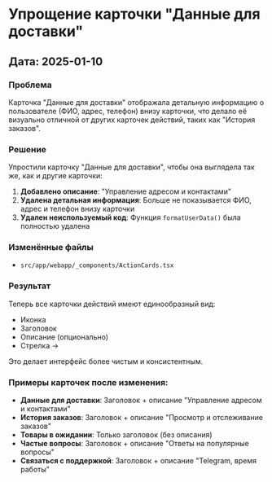 # Упрощение карточки "Данные для доставки"

## Дата: 2025-01-10

### Проблема
Карточка "Данные для доставки" отображала детальную информацию о пользователе (ФИО, адрес, телефон) внизу карточки, что делало её визуально отличной от других карточек действий, таких как "История заказов".

### Решение
Упростили карточку "Данные для доставки", чтобы она выглядела так же, как и другие карточки:

1. **Добавлено описание**: "Управление адресом и контактами"
2. **Удалена детальная информация**: Больше не показывается ФИО, адрес и телефон внизу карточки
3. **Удален неиспользуемый код**: Функция `formatUserData()` была полностью удалена

### Изменённые файлы
- `src/app/webapp/_components/ActionCards.tsx`

### Результат
Теперь все карточки действий имеют единообразный вид:
- Иконка
- Заголовок
- Описание (опционально)
- Стрелка →

Это делает интерфейс более чистым и консистентным.

### Примеры карточек после изменения:
- **Данные для доставки**: Заголовок + описание "Управление адресом и контактами"
- **История заказов**: Заголовок + описание "Просмотр и отслеживание заказов"
- **Товары в ожидании**: Только заголовок (без описания)
- **Частые вопросы**: Заголовок + описание "Ответы на популярные вопросы"
- **Связаться с поддержкой**: Заголовок + описание "Telegram, время работы" 